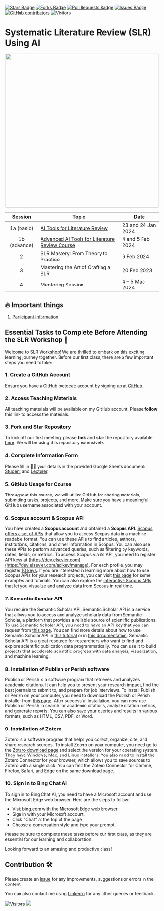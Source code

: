 <a href="https://github.com/drshahizan/SLR-FC/stargazers"><img src="https://img.shields.io/github/stars/drshahizan/SLR-FC" alt="Stars Badge"/></a>
<a href="https://github.com/drshahizan/SLR-FC/network/members"><img src="https://img.shields.io/github/forks/drshahizan/SLR-FC" alt="Forks Badge"/></a>
<a href="https://github.com/drshahizan/SLR-FC"><img src="https://img.shields.io/github/issues-pr/drshahizan/SLR-FC" alt="Pull Requests Badge"/></a>
<a href="https://github.com/drshahizan/SLR-FC/issues"><img src="https://img.shields.io/github/issues/drshahizan/SLR-FC" alt="Issues Badge"/></a>
<a href="https://github.com/drshahizan/SLR-FC/graphs/contributors"><img alt="GitHub contributors" src="https://img.shields.io/github/contributors/drshahizan/SLR-FC?color=2b9348"></a>
![Visitors](https://api.visitorbadge.io/api/visitors?path=https%3A%2F%2Fgithub.com%2Fdrshahizan%2FSLR-FC&labelColor=%23d9e3f0&countColor=%23697689&style=flat)

# Systematic Literature Review (SLR) Using AI

<p align="center">
<img src="/images/all%20slr.jpeg"  height="500" />
</p>

| Session | Topic                                                    | Date                                | 
|:---------:|----------------------------------------------------------|-------------------------------------|
| 1a (basic) | [AI Tools for Literature Review](./materials/session1a.md) | 23 and 24 Jan 2024                   | 
| 1b (advance) | [Advanced AI Tools for Literature Review Course](./materials/session1b.md) | 4 and 5 Feb 2024                   | 
| 2       | SLR Mastery: From Theory to Practice                     | 6 Feb 2024                    | 
| 3       | Mastering the Art of Crafting a SLR    | 20 Feb 2023                  | 
| 4       | Mentoring Session                                       | 4 – 5 Mac 2024  | 

## 🔥 Important things
1. [Participant information](./materials/participant.md)


## Essential Tasks to Complete Before Attending the SLR Workshop 🚀
Welcome to SLR Workshop! We are thrilled to embark on this exciting learning journey together. Before our first class, there are a few important steps you need to take:

### 1. Create a GitHub Account
   Ensure you have a GitHub :octocat: account by signing up at [GitHub](https://github.com/login).

### 2. Access Teaching Materials
   All teaching materials will be available on my GitHub account. Please **follow** [this link](https://github.com/drshahizan) to access the materials.

### 3. Fork and Star Repository
   To kick off our first meeting, please **fork** and **star** the repository available [here](https://github.com/drshahizan/SLR-FC). We will be using this repository extensively.

### 4. Complete Information Form
   Please fill in 🧑‍💻 your details in the provided Google Sheets document: [Student](https://docs.google.com/spreadsheets/d/1O8WQF5og-kMD-ITbdSuULYJsoF2bqt8xpizaTeMuYpc/edit#gid=1885871540) and [Lecturer](https://docs.google.com/spreadsheets/d/1O8WQF5og-kMD-ITbdSuULYJsoF2bqt8xpizaTeMuYpc/edit#gid=905650697).

### 5. GitHub Usage for Course
Throughout this course, we will utilize GitHub for sharing materials, submitting tasks, projects, and more. Make sure you have a meaningful GitHub username associated with your account.
### 6. Scopus account & Scopus API
You have created a **Scopus account** and obtained a **Scopus API**. [Scopus offers a set of APIs](https://dev.elsevier.com/sc_apis.html) that allow you to access Scopus data in a machine-readable format. You can use these APIs to find articles, authors, institutions, citations, and other information in Scopus. You can also use these APIs to perform advanced queries, such as filtering by keywords, dates, fields, or metrics. To access Scopus via its API, you need to register API keys at [https://dev.elsevier.com](https://dev.elsevier.com/apikey/manage). For each profile, you may register [10 keys](https://dev.elsevier.com/documentation/ScopusSearchAPI.wadl). If you are interested in learning more about how to use Scopus APIs for your research projects, you can visit [this page](https://blog.scopus.com/posts/accelerate-academic-research-using-scopus-apis) for some examples and tutorials. You can also explore the [interactive Scopus APIs](https://pybliometrics.readthedocs.io/en/latest/access.html) that let you visualize and analyze data from Scopus in real time.
### 7. Semantic Scholar API
You require the Semantic Scholar API. Semantic Scholar API is a service that allows you to access and analyze scholarly data from Semantic Scholar, a platform that provides a reliable source of scientific publications. To use Semantic Scholar API, you need to have an API key that you can request from [this page](https://api.semanticscholar.org/datasets/v1/). You can find more details about how to use Semantic Scholar API in [this tutorial](https://webflow.semanticscholar.org/product/api/guide) or in [this documentation](https://webflow.semanticscholar.org/resources). Semantic Scholar API is a great resource for researchers who want to find and explore scientific publication data programmatically. You can use it to build projects that accelerate scientific progress with data analysis, visualization, and machine learning.
### 8. Installation of Publish or Perish software
Publish or Perish is a software program that retrieves and analyzes academic citations. It can help you to present your research impact, find the best journals to submit to, and prepare for job interviews. To install Publish or Perish on your computer, you need to download the Publish or Perish installer from [this page](https://harzing.com/resources/publish-or-perish). After successful installation, you can now use Publish or Perish to search for academic citations, analyze citation metrics, and generate reports. You can also save your queries and results in various formats, such as HTML, CSV, PDF, or Word.
### 9. Installation of Zotero
Zotero is a software program that helps you collect, organize, cite, and share research sources. To install Zotero on your computer, you need go to the [Zotero download page](https://www.zotero.org/support/installation) and select the version for your operating system. They have Windows, Mac, and Linux installers. You also need to install the Zotero Connector for your browser, which allows you to save sources to Zotero with a single click. You can find the Zotero Connector for Chrome, Firefox, Safari, and Edge on the same download page.
### 10. Sign in to Bing Chat AI
To sign in to Bing Chat AI, you need to have a Microsoft account and use the Microsoft Edge web browser. Here are the steps to follow:

- Visit [bing.com](https://www.microsoft.com/en-us/edge/features/bing-chat) with the Microsoft Edge web browser.
- Sign in with your Microsoft account.
- Click "Chat" at the top of the page.
- Choose a conversation style and type your prompt.

Please be sure to complete these tasks before our first class, as they are essential for our learning and collaboration.

Looking forward to an amazing and productive class!


## Contribution 🛠️
Please create an [Issue](https://github.com/drshahizan/SLR-FC/issues) for any improvements, suggestions or errors in the content.

You can also contact me using [Linkedin](https://www.linkedin.com/in/drshahizan/) for any other queries or feedback.

[![Visitors](https://api.visitorbadge.io/api/visitors?path=https%3A%2F%2Fgithub.com%2Fdrshahizan&labelColor=%23697689&countColor=%23555555&style=plastic)](https://visitorbadge.io/status?path=https%3A%2F%2Fgithub.com%2Fdrshahizan)
![](https://hit.yhype.me/github/profile?user_id=81284918)


